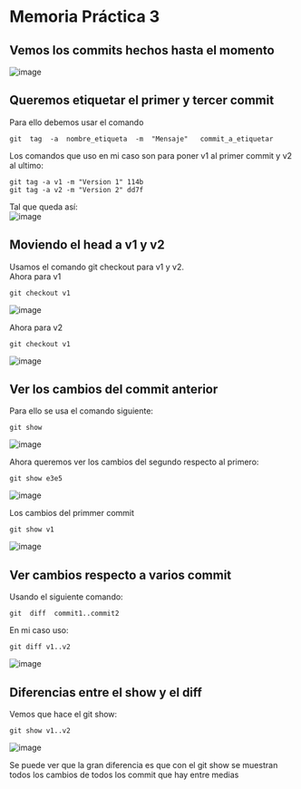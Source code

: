 # Memoria Práctica 3

## Vemos los commits hechos hasta el momento
![image](https://user-images.githubusercontent.com/114613053/204564698-3ea3dd68-33b0-4399-adb1-c8b6fb411f12.png)  

## Queremos etiquetar el primer y tercer commit  
Para ello debemos usar el comando  
~~~
git  tag  -a  nombre_etiqueta  -m  "Mensaje"   commit_a_etiquetar
~~~  


Los comandos que uso en mi caso son para poner v1 al primer commit y v2 al ultimo:  
~~~
git tag -a v1 -m "Version 1" 114b
git tag -a v2 -m "Version 2" dd7f
~~~  

Tal que queda así:  
![image](https://user-images.githubusercontent.com/114613053/204565729-eab5907a-c654-4ee8-94cb-5a69f3b8eff4.png)  

## Moviendo el head a v1 y v2
Usamos el comando git checkout para v1 y v2.  
Ahora para v1  
~~~
git checkout v1
~~~
![image](https://user-images.githubusercontent.com/114613053/204566522-273d6766-6c2b-4b0f-9441-5e923dbc3c6a.png)  

Ahora para v2  
~~~
git checkout v1
~~~
![image](https://user-images.githubusercontent.com/114613053/204566794-2805a6d3-adc2-4702-b4a1-0384e2e3e04d.png)


## Ver los cambios del commit anterior
Para ello se usa el comando siguiente:
~~~
git show
~~~  
![image](https://user-images.githubusercontent.com/114613053/204567641-a0160d75-6016-4669-b9e4-58fddf24feb5.png)  

Ahora queremos ver los cambios del segundo respecto al primero:  
~~~
git show e3e5
~~~
![image](https://user-images.githubusercontent.com/114613053/204567955-4790c9f2-69d4-4d88-8e2b-ec749e6f196e.png)  

Los cambios del primmer commit  
~~~
git show v1
~~~  
![image](https://user-images.githubusercontent.com/114613053/204568173-eac8ebc9-b5b2-4fd1-bcc5-d5de4c77045d.png)


## Ver cambios respecto a varios commit
Usando el siguiente comando:  
~~~
git  diff  commit1..commit2
~~~  
En mi caso uso:  
~~~
git diff v1..v2
~~~  
![image](https://user-images.githubusercontent.com/114613053/204569099-2357a91c-8279-4bc6-acc3-dea7eac33731.png)


## Diferencias entre el show y el diff
Vemos que hace el git show:
~~~
git show v1..v2
~~~
![image](https://user-images.githubusercontent.com/114613053/204569398-268cef2a-bde8-4ec3-b48e-0798d144d550.png)  

Se puede ver que la gran diferencia es que con el git show se muestran todos los cambios de todos los commit que hay entre medias






